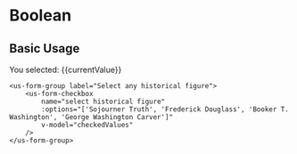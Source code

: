 # Boolean

## Basic Usage 

<div class="mt-3 mb-3">
    <us-form-group label="A Boolean field">
        <us-form-boolean
            name="yes or no?"
            v-model="currentValue"
        />
    </us-form-group>
    <div class="mt-2">You selected: {{currentValue}}</div>
</div>

```vue
<us-form-group label="Select any historical figure">
    <us-form-checkbox
        name="select historical figure"
        :options="['Sojourner Truth', 'Frederick Douglass', 'Booker T. Washington', 'George Washington Carver']"
        v-model="checkedValues"
    />
</us-form-group>
```

<script>
export default {
    data() {
        return {
            currentValue: null,
        }
    }
}
</script>